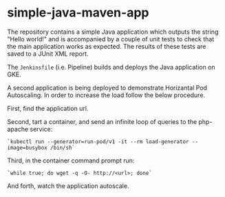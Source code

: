 # simple-java-maven-app

The repository contains a simple Java application which outputs the string
"Hello world!" and is accompanied by a couple of unit tests to check that the
main application works as expected. The results of these tests are saved to a
JUnit XML report.

The `Jenkinsfile` (i.e. Pipeline) builds and deploys the Java application on GKE.

A second application is being deployed to demonstrate Horizantal Pod Autoscaling.
In order to increase the load follow the below procedure.

First, find the application url.

Second, tart a container, and send an infinite loop of queries to the php-apache service:

	`kubectl run --generator=run-pod/v1 -it --rm load-generator --image=busybox /bin/sh`

Third, in the container command prompt run:
	
	`while true; do wget -q -O- http://<url>; done`

And forth, watch the application autoscale.